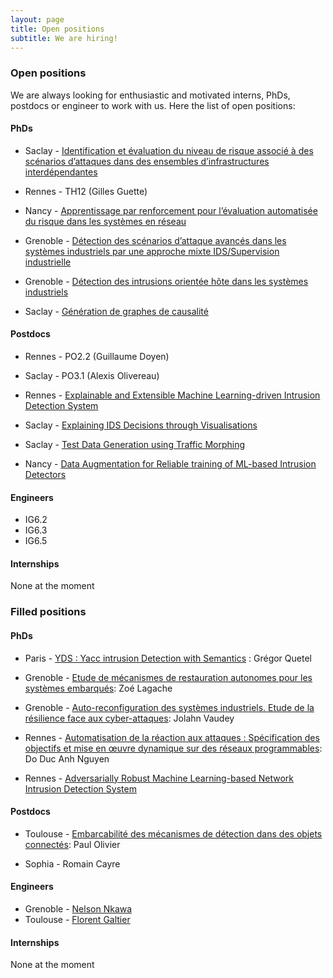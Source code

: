 ```yaml
---
layout: page
title: Open positions
subtitle: We are hiring!
---
```



### Open positions 

We are always looking for enthusiastic and motivated interns, PhDs, postdocs or engineer to work with us. Here the list of open positions:
        
        
#### PhDs

- Saclay - [Identification et évaluation du niveau de risque associé à des scénarios d’attaques dans des ensembles d’infrastructures interdépendantes](https://superviz.inria.fr/assets/img/positions/TH1.1.pdf)

- Rennes - TH12	(Gilles Guette)

- Nancy - [Apprentissage par renforcement pour l’évaluation automatisée du risque dans les systèmes en réseau](https://superviz.inria.fr/assets/img/positions/TH1.3.pdf)

- Grenoble - [Détection des scénarios d’attaque avancés dans les systèmes industriels par une approche mixte IDS/Supervision industrielle](https://superviz.inria.fr/assets/img/positions/TH2.2.pdf)

- Grenoble - [Détection des intrusions orientée hôte dans les systèmes industriels](https://superviz.inria.fr/assets/img/positions/TH2.3.pdf)

- Saclay - [Génération de graphes de causalité](https://superviz.inria.fr/assets/img/positions/TH4.2.pdf)

#### Postdocs

- Rennes - PO2.2 (Guillaume Doyen)

- Saclay - PO3.1	(Alexis Olivereau)

- Rennes - [Explainable and Extensible Machine Learning-driven Intrusion Detection System](https://superviz.inria.fr/assets/img/positions/PO4.1.pdf)

- Saclay - [Explaining IDS Decisions through Visualisations](https://superviz.inria.fr/assets/img/positions/PO4.2.pdf)

- Saclay - [Test Data Generation using Traffic Morphing](https://superviz.inria.fr/assets/img/positions/PO5.1.pdf)

- Nancy - [Data Augmentation for Reliable training of ML-based Intrusion Detectors](https://superviz.inria.fr/assets/img/positions/PO5.2.pdf)

        
#### Engineers

- IG6.2
- IG6.3
- IG6.5


#### Internships

None at the moment


### Filled positions


#### PhDs

- Paris - [YDS : Yacc intrusion Detection with Semantics](https://superviz.inria.fr/assets/img/positions/TH2.1.pdf) : Grégor Quetel

- Grenoble - [Etude de mécanismes de restauration autonomes pour les systèmes embarqués](https://superviz.inria.fr/assets/img/positions/TH3.1.pdf): Zoé Lagache

- Grenoble - [Auto-reconfiguration des systèmes industriels. Etude de la résilience face aux cyber-attaques](https://superviz.inria.fr/assets/img/positions/TH3.2.pdf): Jolahn Vaudey 

- Rennes - [Automatisation de la réaction aux attaques : Spécification des objectifs et mise en œuvre dynamique sur des réseaux programmables](https://superviz.inria.fr/assets/img/positions/TH3.3.pdf): Do Duc Anh Nguyen

- Rennes - [Adversarially Robust Machine Learning-based Network Intrusion Detection System](https://superviz.inria.fr/assets/img/positions/TH4.1.pdf)
 

#### Postdocs

- Toulouse - [Embarcabilité des mécanismes de détection dans des objets connectés](https://superviz.inria.fr/assets/img/positions/PO2.1.pdf): Paul Olivier

- Sophia - Romain Cayre


#### Engineers

- Grenoble - [Nelson Nkawa](https://superviz.inria.fr/assets/img/positions/IG6demo.pdf)
- Toulouse - [Florent Galtier](https://superviz.inria.fr/assets/img/positions/IG6.4.pdf)


#### Internships

None at the moment
